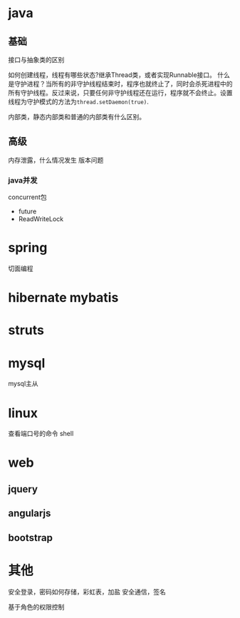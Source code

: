 # java
## 基础
接口与抽象类的区别

如何创建线程，线程有哪些状态?继承Thread类，或者实现Runnable接口。
什么是守护进程？当所有的非守护线程结束时，程序也就终止了，同时会杀死进程中的所有守护线程。反过来说，只要任何非守护线程还在运行，程序就不会终止。设置线程为守护模式的方法为`thread.setDaemon(true)`.

内部类，静态内部类和普通的内部类有什么区别。
## 高级
内存泄露，什么情况发生
版本问题
### java并发
concurrent包

- future
- ReadWriteLock


# spring
切面编程

# hibernate mybatis

# struts

# mysql
mysql主从

# linux
查看端口号的命令
shell

# web
## jquery

## angularjs

## bootstrap

# 其他

安全登录，密码如何存储，彩虹表，加盐
安全通信，签名

基于角色的权限控制

